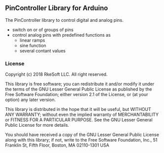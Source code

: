 ## PinController Library for Arduino 

The PinController library to control digital and analog pins.
- switch on or of groups of pins
- control analog pins with predefined functions as
  - linear ramps
  - sine function
  - several contant values


### License

Copyright (c) 2018 RkeSoft LLC. All right reserved.

This library is free software; you can redistribute it and/or
modify it under the terms of the GNU Lesser General Public
License as published by the Free Software Foundation; either
version 2.1 of the License, or (at your option) any later version.

This library is distributed in the hope that it will be useful,
but WITHOUT ANY WARRANTY; without even the implied warranty of
MERCHANTABILITY or FITNESS FOR A PARTICULAR PURPOSE. See the GNU
Lesser General Public License for more details.

You should have received a copy of the GNU Lesser General Public
License along with this library; if not, write to the Free Software
Foundation, Inc., 51 Franklin St, Fifth Floor, Boston, MA 02110-1301 USA

